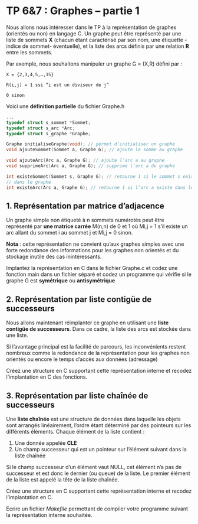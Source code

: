 # TP 6&7 : Graphes – partie 1

Nous allons nous intéresser dans le TP à la représentation de graphes (orientés ou non) en langage C.
Un graphe peut être représenté par une liste de sommets **X** (chacun étant caractérisé par son nom, une étiquette -indice de sommet- éventuelle), et la liste des arcs définis par une relation **R** entre les sommets.

Par exemple, nous souhaitons manipuler un graphe G = (X,R) défini par :

```
X = {2,3,4,5,…,15}

R(i,j) = 1 ssi “i est un diviseur de j”

0 sinon
```

Voici une **définition partielle** du fichier Graphe.h

```c
...
typedef struct s_sommet *Sommet;
typedef struct s_arc *Arc;
typedef struct s_graphe *Graphe;

Graphe initialiseGraphe(void); // permet d’initialiser un graphe
void ajouteSommet(Sommet a, Graphe G); // ajoute le somme au graphe

void ajouteArc(Arc a, Graphe G); // ajoute l’arc a au graphe
void supprimeArc(Arc a, Graphe G); // supprime l’arc a du graphe

int existeSommet(Sommet s, Graphe G); // retourne 1 si le sommet s existe
// dans le graphe
int existeArc(Arc a, Graphe G); // retourne 1 si l’arc a existe dans le graphe
```

## 1. Représentation par matrice d’adjacence
Un graphe simple non étiqueté à n sommets numérotés peut être représenté par **une matrice carrée** M(n,n) de 0 et 1 où Mi,j = 1 s’il existe un arc allant du sommet i au sommet j et Mi,j = 0 sinon.

**Nota** : cette représentation ne convient qu’aux graphes simples avec une forte redondance des informations pour les graphes non orientés et du stockage inutile des cas inintéressants.

Implantez la représentation en C dans le fichier Graphe.c et codez une fonction main dans un fichier séparé et codez un programme qui vérifie si le graphe G est **symétrique** ou **antisymétrique**

## 2. Représentation par liste contigüe de successeurs
Nous allons maintenant réimplanter ce graphe en utilisant une **liste contigüe de successeurs**. Dans ce cadre, la liste des arcs est stockée dans une liste.

Si l’avantage principal est la facilité de parcours, les inconvénients restent nombreux comme la redondance de la représentation pour les graphes non orientés ou encore le temps d’accès aux données (adressage)

Créez une structure en C supportant cette représentation interne et recodez l’implantation en C des fonctions.

## 3. Représentation par liste chaînée de successeurs
Une **liste chaînée** est une structure de données dans laquelle les objets sont arrangés linéairement, l’ordre étant déterminé par des pointeurs sur les différents éléments. Chaque élément de la liste contient :

1. Une donnée appelée **CLE**
2. Un champ successeur qui est un pointeur sur l’élément suivant dans la liste chaînée

Si le champ successeur d’un élément vaut NULL, cet élément n’a pas de successeur et est donc le dernier (ou queue) de la liste. Le premier élément de la liste est appelé la tête de la liste chaînée.

Créez une structure en C supportant cette représentation interne et recodez l’implantation en C.

Ecrire un fichier *Makefile* permettant de compiler votre programme suivant la représentation interne souhaitée.


